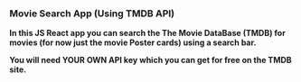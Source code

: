 ### Movie Search App (Using TMDB API)

**In this JS React app you can search the The Movie DataBase (TMDB) for movies (for now just the movie Poster cards) using a search bar.**

**You will need YOUR OWN API key which you can get for free on the TMDB site.**
